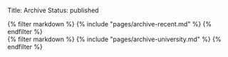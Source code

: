 Title: Archive
Status: published

<div class="container-fluid">
  <div class="row">
    <div class="col-sm">
      {% filter markdown %}
        {% include "pages/archive-recent.md" %}
      {% endfilter %}
    </div>
    <div class="col-sm article-list">
      {% filter markdown %}
        {% include "pages/archive-university.md" %}
      {% endfilter %}
    </div>
  </div>
</div>
